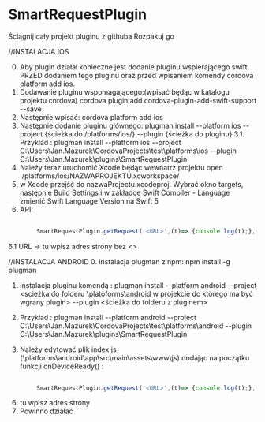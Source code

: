 # SmartRequestPlugin
Ściągnij cały projekt pluginu z githuba 
Rozpakuj go

//INSTALACJA IOS

0. Aby plugin działał konieczne jest dodanie pluginu wspierającego swift PRZED dodaniem tego pluginu oraz przed wpisaniem komendy cordova platform add ios.
1. Dodawanie pluginu wspomagającego:(wpisać będąc w katalogu projektu cordova) cordova plugin add cordova-plugin-add-swift-support --save
2. Następnie wpisać: cordova platform add ios
3. Następnie dodanie pluginu głównego: plugman install --platform ios --project {ścieżka do /platforms/ios/} --plugin {ścieżka do pluginu} 3.1. Przykład : plugman install --platform ios --project C:\Users\Jan.Mazurek\CordovaProjects\test\platforms\ios --plugin C:\Users\Jan.Mazurek\plugins\SmartRequestPlugin
4. Należy teraz uruchomić Xcode będąc wewnatrz projektu open ./platforms/ios/NAZWAPROJEKTU.xcworkspace/
5. w Xcode przejść do nazwaProjectu.xcodeproj. Wybrać okno targets, następnie Build Settings i w zakładce Swift Compiler - Language zmienić Swift Language Version na Swift 5
6. API: 
```javascript
		
		SmartRequestPlugin.getRequest('<URL>',(t)=> {console.log(t);},(e)=> {console.log(e);});
```
6.1 URL -> tu wpisz adres strony bez <>


//INSTALACJA ANDROID
0. instalacja plugman z npm: npm install -g plugman

1. instalacja pluginu komendą : plugman install --platform android --project <scieżka do folderu \platoforms\android w projekcie do którego ma być wgrany plugin> --plugin <ścieżka do folderu z pluginem>
2. Przykład : plugman install --platform android --project C:\Users\Jan.Mazurek\CordovaProjects\test\platforms\android --plugin C:\Users\Jan.Mazurek\plugins\SmartRequestPlugin

5. Należy edytować plik index.js (\platforms\android\app\src\main\assets\www\js) dodając na początku funkcji onDeviceReady() : 
```javascript
		
		SmartRequestPlugin.getRequest('<URL>',(t)=> {console.log(t);},(e)=> {console.log(e);});
```
6. <URL> tu wpisz adres strony 
7. Powinno działać
